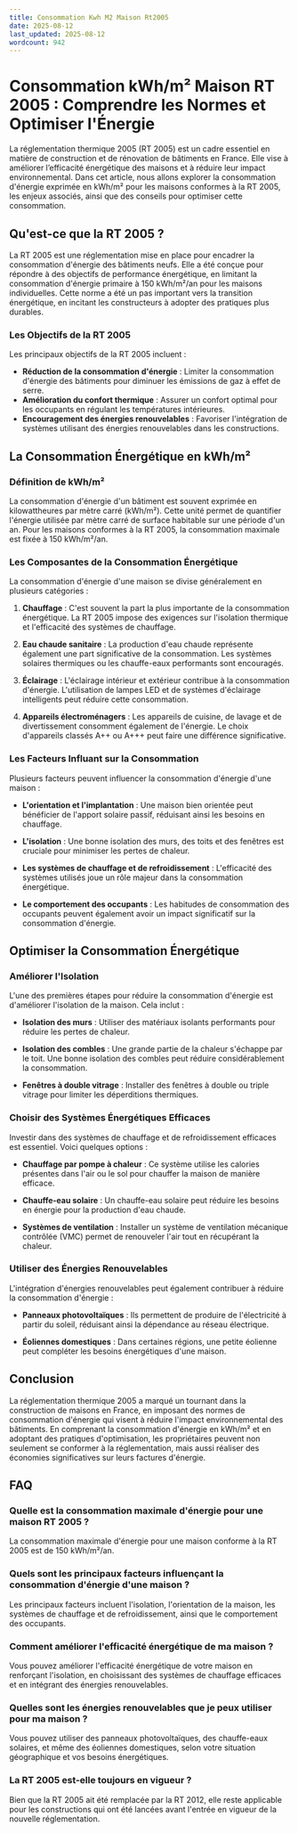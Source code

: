 ```yaml
---
title: Consommation Kwh M2 Maison Rt2005
date: 2025-08-12
last_updated: 2025-08-12
wordcount: 942
---
```


# Consommation kWh/m² Maison RT 2005 : Comprendre les Normes et Optimiser l'Énergie

La réglementation thermique 2005 (RT 2005) est un cadre essentiel en matière de construction et de rénovation de bâtiments en France. Elle vise à améliorer l’efficacité énergétique des maisons et à réduire leur impact environnemental. Dans cet article, nous allons explorer la consommation d'énergie exprimée en kWh/m² pour les maisons conformes à la RT 2005, les enjeux associés, ainsi que des conseils pour optimiser cette consommation.

## Qu'est-ce que la RT 2005 ?

La RT 2005 est une réglementation mise en place pour encadrer la consommation d'énergie des bâtiments neufs. Elle a été conçue pour répondre à des objectifs de performance énergétique, en limitant la consommation d'énergie primaire à 150 kWh/m²/an pour les maisons individuelles. Cette norme a été un pas important vers la transition énergétique, en incitant les constructeurs à adopter des pratiques plus durables.

### Les Objectifs de la RT 2005

Les principaux objectifs de la RT 2005 incluent :

- **Réduction de la consommation d'énergie** : Limiter la consommation d'énergie des bâtiments pour diminuer les émissions de gaz à effet de serre.
- **Amélioration du confort thermique** : Assurer un confort optimal pour les occupants en régulant les températures intérieures.
- **Encouragement des énergies renouvelables** : Favoriser l'intégration de systèmes utilisant des énergies renouvelables dans les constructions.

## La Consommation Énergétique en kWh/m²

### Définition de kWh/m²

La consommation d'énergie d'un bâtiment est souvent exprimée en kilowattheures par mètre carré (kWh/m²). Cette unité permet de quantifier l'énergie utilisée par mètre carré de surface habitable sur une période d'un an. Pour les maisons conformes à la RT 2005, la consommation maximale est fixée à 150 kWh/m²/an.

### Les Composantes de la Consommation Énergétique

La consommation d'énergie d'une maison se divise généralement en plusieurs catégories :

1. **Chauffage** : C'est souvent la part la plus importante de la consommation énergétique. La RT 2005 impose des exigences sur l'isolation thermique et l'efficacité des systèmes de chauffage.
  
2. **Eau chaude sanitaire** : La production d'eau chaude représente également une part significative de la consommation. Les systèmes solaires thermiques ou les chauffe-eaux performants sont encouragés.

3. **Éclairage** : L'éclairage intérieur et extérieur contribue à la consommation d'énergie. L'utilisation de lampes LED et de systèmes d'éclairage intelligents peut réduire cette consommation.

4. **Appareils électroménagers** : Les appareils de cuisine, de lavage et de divertissement consomment également de l'énergie. Le choix d'appareils classés A++ ou A+++ peut faire une différence significative.

### Les Facteurs Influant sur la Consommation

Plusieurs facteurs peuvent influencer la consommation d'énergie d'une maison :

- **L'orientation et l'implantation** : Une maison bien orientée peut bénéficier de l'apport solaire passif, réduisant ainsi les besoins en chauffage.
  
- **L'isolation** : Une bonne isolation des murs, des toits et des fenêtres est cruciale pour minimiser les pertes de chaleur.

- **Les systèmes de chauffage et de refroidissement** : L'efficacité des systèmes utilisés joue un rôle majeur dans la consommation énergétique.

- **Le comportement des occupants** : Les habitudes de consommation des occupants peuvent également avoir un impact significatif sur la consommation d'énergie.

## Optimiser la Consommation Énergétique

### Améliorer l'Isolation

L'une des premières étapes pour réduire la consommation d'énergie est d'améliorer l'isolation de la maison. Cela inclut :

- **Isolation des murs** : Utiliser des matériaux isolants performants pour réduire les pertes de chaleur.
  
- **Isolation des combles** : Une grande partie de la chaleur s'échappe par le toit. Une bonne isolation des combles peut réduire considérablement la consommation.

- **Fenêtres à double vitrage** : Installer des fenêtres à double ou triple vitrage pour limiter les déperditions thermiques.

### Choisir des Systèmes Énergétiques Efficaces

Investir dans des systèmes de chauffage et de refroidissement efficaces est essentiel. Voici quelques options :

- **Chauffage par pompe à chaleur** : Ce système utilise les calories présentes dans l'air ou le sol pour chauffer la maison de manière efficace.

- **Chauffe-eau solaire** : Un chauffe-eau solaire peut réduire les besoins en énergie pour la production d'eau chaude.

- **Systèmes de ventilation** : Installer un système de ventilation mécanique contrôlée (VMC) permet de renouveler l'air tout en récupérant la chaleur.

### Utiliser des Énergies Renouvelables

L'intégration d'énergies renouvelables peut également contribuer à réduire la consommation d'énergie :

- **Panneaux photovoltaïques** : Ils permettent de produire de l'électricité à partir du soleil, réduisant ainsi la dépendance au réseau électrique.

- **Éoliennes domestiques** : Dans certaines régions, une petite éolienne peut compléter les besoins énergétiques d'une maison.

## Conclusion

La réglementation thermique 2005 a marqué un tournant dans la construction de maisons en France, en imposant des normes de consommation d'énergie qui visent à réduire l'impact environnemental des bâtiments. En comprenant la consommation d'énergie en kWh/m² et en adoptant des pratiques d'optimisation, les propriétaires peuvent non seulement se conformer à la réglementation, mais aussi réaliser des économies significatives sur leurs factures d'énergie. 

## FAQ

### Quelle est la consommation maximale d'énergie pour une maison RT 2005 ?

La consommation maximale d'énergie pour une maison conforme à la RT 2005 est de 150 kWh/m²/an.

### Quels sont les principaux facteurs influençant la consommation d'énergie d'une maison ?

Les principaux facteurs incluent l'isolation, l'orientation de la maison, les systèmes de chauffage et de refroidissement, ainsi que le comportement des occupants.

### Comment améliorer l'efficacité énergétique de ma maison ?

Vous pouvez améliorer l'efficacité énergétique de votre maison en renforçant l'isolation, en choisissant des systèmes de chauffage efficaces et en intégrant des énergies renouvelables.

### Quelles sont les énergies renouvelables que je peux utiliser pour ma maison ?

Vous pouvez utiliser des panneaux photovoltaïques, des chauffe-eaux solaires, et même des éoliennes domestiques, selon votre situation géographique et vos besoins énergétiques.

### La RT 2005 est-elle toujours en vigueur ?

Bien que la RT 2005 ait été remplacée par la RT 2012, elle reste applicable pour les constructions qui ont été lancées avant l'entrée en vigueur de la nouvelle réglementation.